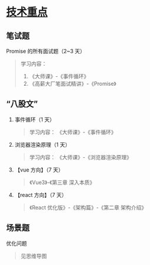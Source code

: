 # [技术重点](https://gitee.com/dev-edu/job-special/blob/main/04.%20%E6%8A%80%E6%9C%AF%E9%87%8D%E7%82%B9/01.%20%E5%88%92%E9%87%8D%E7%82%B9/%E8%AF%BE%E4%BB%B6.md)

## 笔试题

Promise 的所有面试题（2~3 天）

> 学习内容：
>
> 1. 《大师课》-《事件循环》
> 2. 《高薪大厂笔面试精讲》-《Promise》

## “八股文”

1. 事件循环（1 天）

   > 学习内容： 《大师课》-《事件循环》

2. 浏览器渲染原理（1 天）

   > 学习内容： 《大师课》-《浏览器渲染原理》

3. 【vue 方向】（7 天）

   > 《Vue3》-《第三章 深入本质》

4. 【react 方向】（7 天）

   > 《React 优化版》-《架构篇》-《第二章 架构介绍》

## 场景题

优化问题

> 见思维导图
